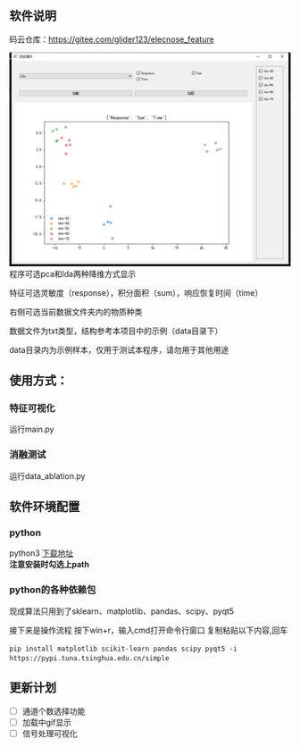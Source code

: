 ## 软件说明
码云仓库：https://gitee.com/glider123/elecnose_feature

![](.README_images/97217005.png)
程序可选pca和lda两种降维方式显示

特征可选灵敏度（response），积分面积（sum），响应恢复时间（time）

右侧可选当前数据文件夹内的物质种类

数据文件为txt类型，结构参考本项目中的示例（data目录下）

data目录内为示例样本，仅用于测试本程序，请勿用于其他用途

## 使用方式：
### 特征可视化
运行main.py

### 消融测试
运行data_ablation.py



## 软件环境配置
### python
python3
[下载地址](https://www.python.org/)  
**注意安装时勾选上path**  

### python的各种依赖包 

现成算法只用到了sklearn、matplotlib、pandas、scipy、pyqt5

接下来是操作流程 按下win+r，输入cmd打开命令行窗口
复制粘贴以下内容,回车

`pip install matplotlib scikit-learn pandas scipy pyqt5 -i https://pypi.tuna.tsinghua.edu.cn/simple`

## 更新计划
- [ ] 通道个数选择功能
- [ ] 加载中gif显示
- [ ] 信号处理可视化